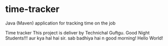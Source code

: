 # time-tracker
Java (Maven) application for tracking time on the job

Time tracker
This project is deliver by Technichal Guftgu.
Good Night Students!!!
aur kya hal hai sir.
sab badhiya hai n good morning!
Hello World!
